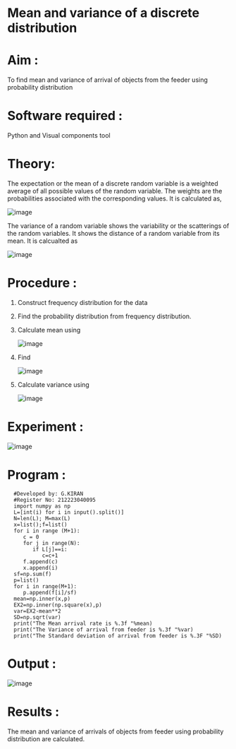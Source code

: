 #  Mean and variance of a discrete  distribution


# Aim : 

To find mean and variance of arrival of objects from the feeder using probability distribution


# Software required :  

Python and Visual components tool

# Theory:

The expectation or the mean of a discrete random variable is a weighted average of all possible
values of the random variable. The weights are the probabilities associated with the corresponding values. 
It is calculated as,

![image](https://user-images.githubusercontent.com/103921593/192938463-e34177f4-f188-48a0-bda2-8f6d1d660ed2.png)

The variance of a random variable shows the variability or the scatterings of the random variables.
It shows the distance of a random variable from its mean. It is calcualted as

![image](https://user-images.githubusercontent.com/103921593/192938695-99fedc01-34d5-4d36-84df-5880e766ed0c.png)


# Procedure :

1. Construct frequency distribution for the data

2. Find the  probability distribution from frequency distribution.

3. Calculate mean using 
   
   ![image](https://user-images.githubusercontent.com/103921593/192940431-03b81777-c54d-4286-b4f4-82dfe7666b4c.png)

4. Find  
   
      ![image](https://user-images.githubusercontent.com/103921593/192940255-2d9dd746-6875-4a6d-877b-6da6cdb96ab1.png)

5.  Calculate variance using 
  
      ![image](https://user-images.githubusercontent.com/103921593/192942852-913550a9-fabe-4a55-b956-0487b18bbd97.png)


# Experiment :

![image](https://user-images.githubusercontent.com/103921593/229993174-5b67e57e-3e01-4ac4-9f83-410a932b22bf.png)

# Program :



      #Developed by: G.KIRAN
      #Register No: 212223040095
      import numpy as np
      L=[int(i) for i in input().split()]
      N=len(L); M=max(L)
      x=list();f=list()
      for i in range (M+1):
         c = 0
         for j in range(N):
            if L[j]==i:
               c=c+1
         f.append(c)
         x.append(i)
      sf=np.sum(f)
      p=list()
      for i in range(M+1):
         p.append(f[i]/sf)
      mean=np.inner(x,p)
      EX2=np.inner(np.square(x),p)
      var=EX2-mean**2
      SD=np.sqrt(var)
      print("The Mean arrival rate is %.3f "%mean)
      print("The Variance of arrival from feeder is %.3f "%var)
      print("The Standard deviation of arrival from feeder is %.3F "%SD)

# Output : 

![image](https://github.com/Gkiran2008/Mean-and-Variance/assets/163396565/5f65b27e-ef03-439a-9535-e28ace830c85)


# Results :
The mean and variance of arrivals of objects from feeder using probability distribution are calculated.

